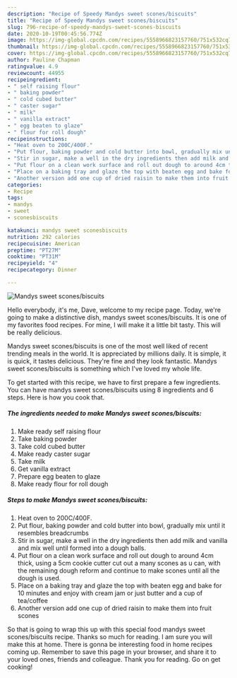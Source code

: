 ```yaml
---
description: "Recipe of Speedy Mandys sweet scones/biscuits"
title: "Recipe of Speedy Mandys sweet scones/biscuits"
slug: 796-recipe-of-speedy-mandys-sweet-scones-biscuits
date: 2020-10-19T00:45:56.774Z
image: https://img-global.cpcdn.com/recipes/5558966823157760/751x532cq70/mandys-sweet-sconesbiscuits-recipe-main-photo.jpg
thumbnail: https://img-global.cpcdn.com/recipes/5558966823157760/751x532cq70/mandys-sweet-sconesbiscuits-recipe-main-photo.jpg
cover: https://img-global.cpcdn.com/recipes/5558966823157760/751x532cq70/mandys-sweet-sconesbiscuits-recipe-main-photo.jpg
author: Pauline Chapman
ratingvalue: 4.9
reviewcount: 44955
recipeingredient:
- " self raising flour"
- " baking powder"
- " cold cubed butter"
- " caster sugar"
- " milk"
- " vanilla extract"
- " egg beaten to glaze"
- " flour for roll dough"
recipeinstructions:
- "Heat oven to 200C/400F."
- "Put flour, baking powder and cold butter into bowl, gradually mix until it resembles breadcrumbs"
- "Stir in sugar, make a well in the dry ingredients then add milk and vanilla and mix well until formed into a dough balls."
- "Put flour on a clean work surface and roll out dough to around 4cm thick, using a 5cm cookie cutter cut out a many scones as u can, with the remaining dough reform and continue to make scones until all the dough is used."
- "Place on a baking tray and glaze the top with beaten egg and bake for 10 minutes and enjoy with cream jam or just butter and a cup of tea/coffee"
- "Another version add one cup of dried raisin to make them into fruit scones"
categories:
- Recipe
tags:
- mandys
- sweet
- sconesbiscuits

katakunci: mandys sweet sconesbiscuits 
nutrition: 292 calories
recipecuisine: American
preptime: "PT27M"
cooktime: "PT31M"
recipeyield: "4"
recipecategory: Dinner

---
```



![Mandys sweet scones/biscuits](https://img-global.cpcdn.com/recipes/5558966823157760/751x532cq70/mandys-sweet-sconesbiscuits-recipe-main-photo.jpg)

Hello everybody, it's me, Dave, welcome to my recipe page. Today, we're going to make a distinctive dish, mandys sweet scones/biscuits. It is one of my favorites food recipes. For mine, I will make it a little bit tasty. This will be really delicious.



Mandys sweet scones/biscuits is one of the most well liked of recent trending meals in the world. It is appreciated by millions daily. It is simple, it is quick, it tastes delicious. They're fine and they look fantastic. Mandys sweet scones/biscuits is something which I've loved my whole life.


To get started with this recipe, we have to first prepare a few ingredients. You can have mandys sweet scones/biscuits using 8 ingredients and 6 steps. Here is how you cook that.

<!--inarticleads1-->

##### The ingredients needed to make Mandys sweet scones/biscuits:

1. Make ready  self raising flour
1. Take  baking powder
1. Take  cold cubed butter
1. Make ready  caster sugar
1. Take  milk
1. Get  vanilla extract
1. Prepare  egg beaten to glaze
1. Make ready  flour for roll dough




<!--inarticleads2-->

##### Steps to make Mandys sweet scones/biscuits:

1. Heat oven to 200C/400F.
1. Put flour, baking powder and cold butter into bowl, gradually mix until it resembles breadcrumbs
1. Stir in sugar, make a well in the dry ingredients then add milk and vanilla and mix well until formed into a dough balls.
1. Put flour on a clean work surface and roll out dough to around 4cm thick, using a 5cm cookie cutter cut out a many scones as u can, with the remaining dough reform and continue to make scones until all the dough is used.
1. Place on a baking tray and glaze the top with beaten egg and bake for 10 minutes and enjoy with cream jam or just butter and a cup of tea/coffee
1. Another version add one cup of dried raisin to make them into fruit scones




So that is going to wrap this up with this special food mandys sweet scones/biscuits recipe. Thanks so much for reading. I am sure you will make this at home. There is gonna be interesting food in home recipes coming up. Remember to save this page in your browser, and share it to your loved ones, friends and colleague. Thank you for reading. Go on get cooking!
